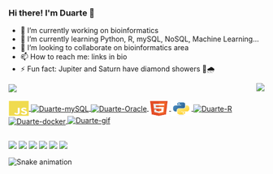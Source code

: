 ### Hi there! I'm Duarte 👋

- 🔭 I’m currently working on bioinformatics
- 🌱 I’m currently learning Python, R, mySQL, NoSQL, Machine Learning...
- 👯 I’m looking to collaborate on bioinformatics area
- 📫 How to reach me: links in bio
- ⚡ Fun fact: Jupiter and Saturn have diamond showers 💎🌧️

<div>
  <a href="https://github.com/duartebred">
  <img align="center" height="164" src="https://github-readme-stats.vercel.app/api?username=duartebred&show_icons=true&theme=radical" /> 
  <img align="right" height="164" src="https://github-readme-stats.vercel.app/api/top-langs/?username=duartebred&layout=compact&theme=radical" />
</div>

<div style="display: inline_block"><br>
  <img align="center" alt="Duarte-JS" height="30" width="40" src="https://raw.githubusercontent.com/devicons/devicon/master/icons/javascript/javascript-plain.svg" />
  <img align="center" alt="Duarte-mySQL" height="30" width="40" src="https://cdn.jsdelivr.net/gh/devicons/devicon@latest/icons/mysql/mysql-original-wordmark.svg" />
  <img align="center" alt="Duarte-Oracle" height="30" width="40"  src="https://cdn.jsdelivr.net/gh/devicons/devicon@latest/icons/oracle/oracle-original.svg" />
  <img align="center" alt="Duarte-HTML" height="30" width="40" src="https://raw.githubusercontent.com/devicons/devicon/master/icons/html5/html5-original.svg" />
  <img align="center" alt="Duarte-Python" height="30" width="40" src="https://raw.githubusercontent.com/devicons/devicon/master/icons/python/python-original.svg" />
  <img align="center" alt="Duarte-R" height="30" width="40" src="https://cdn.jsdelivr.net/gh/devicons/devicon@latest/icons/rstudio/rstudio-original.svg" />
  <img align="center" alt="Duarte-docker" height="30" width="40" src="https://cdn.jsdelivr.net/gh/devicons/devicon@latest/icons/docker/docker-plain-wordmark.svg" />
  <img align="low" alt="Duarte-gif" height="190" width="200" src="https://cdn.discordapp.com/attachments/602917110167109642/1213897235578757180/giphy.gif?ex=65f724e6&is=65e4afe6&hm=0383e344a0350204edf876c43c5fa52a9919c19d6d74fc750eb76b0ec55d1739&" />
</div>
  
  ##
 
<div> 
  <a href="https://www.youtube.com/@duartevelho502/featured" target="_blank"><img src="https://img.shields.io/badge/YouTube-FF0000?style=for-the-badge&logo=youtube&logoColor=white" target="_blank"></a>
  <a href="https://www.instagram.com/duarte_velho1/" target="_blank"><img src="https://img.shields.io/badge/-Instagram-%23E4405F?style=for-the-badge&logo=instagram&logoColor=white" target="_blank"></a>
 	<a href="https://www.twitch.tv/breddd1" target="_blank"><img src="https://img.shields.io/badge/Twitch-9146FF?style=for-the-badge&logo=twitch&logoColor=white" target="_blank"></a>
 <a href="https://discord.gg/2EpzR3yHqX" target="_blank"><img src="https://img.shields.io/badge/Discord-7289DA?style=for-the-badge&logo=discord&logoColor=white" target="_blank"></a> 
  <a href = "mailto:duartealvesvelho@gmail.com"><img src="https://img.shields.io/badge/-Gmail-%23333?style=for-the-badge&logo=gmail&logoColor=white" target="_blank"></a>
  <a href="https://www.linkedin.com/in/duarte-velho-431296279/" target="_blank"><img src="https://img.shields.io/badge/-LinkedIn-%230077B5?style=for-the-badge&logo=linkedin&logoColor=white" target="_blank"></a> 
</div>




![Snake animation](https://github.com/duartebred/duartebred/blod/output/github-contribution-grid-snake.svg)
